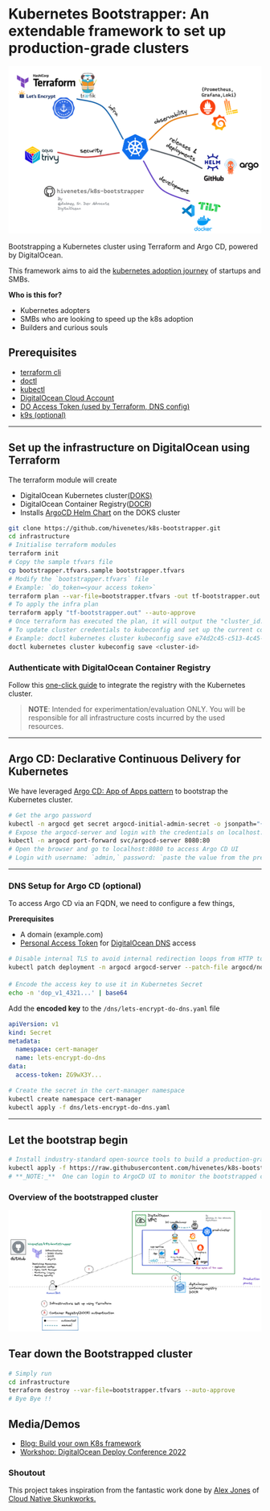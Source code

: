 # Kubernetes Bootstrapper:  An extendable framework to set up production-grade clusters

![kb](docs/k8s-bootstrapper.png)

Bootstrapping a Kubernetes cluster using Terraform and Argo CD, powered by DigitalOcean.

This framework aims to aid the [kubernetes adoption journey](https://try.digitalocean.com/kubernetes-adoption-journey/) of startups and SMBs. 

**Who is this for?**
- Kubernetes adopters
- SMBs who are looking to speed up the k8s adoption
- Builders and curious souls

## Prerequisites
- [terraform cli](https://learn.hashicorp.com/tutorials/terraform/install-cli)
- [doctl](https://docs.digitalocean.com/reference/doctl/how-to/install/)
- [kubectl](https://kubernetes.io/docs/tasks/tools/#kubectl)
- [DigitalOcean Cloud Account](https://cloud.digitalocean.com/)
- [DO Access Token (used by Terraform, DNS config)](https://docs.digitalocean.com/reference/api/create-personal-access-token/)
- [k9s (optional)](https://k9scli.io/topics/install/)

---
## Set up the infrastructure on DigitalOcean using Terraform 
The terraform module will create 
- DigitalOcean Kubernetes cluster[(DOKS)](https://docs.digitalocean.com/products/kubernetes/) 
- DigitalOcean Container Registry([DOCR](https://docs.digitalocean.com/products/container-registry/))
- Installs [ArgoCD Helm Chart](https://artifacthub.io/packages/helm/argo/argo-cd) on the DOKS cluster

```bash
git clone https://github.com/hivenetes/k8s-bootstrapper.git
cd infrastructure
# Initialise terraform modules
terraform init
# Copy the sample tfvars file
cp bootstrapper.tfvars.sample bootstrapper.tfvars
# Modify the `bootstrapper.tfvars` file 
# Example: `do_token=<your access token>`
terraform plan --var-file=bootstrapper.tfvars -out tf-bootstrapper.out
# To apply the infra plan
terraform apply "tf-bootstrapper.out" --auto-approve
# Once terraform has executed the plan, it will output the "cluster_id.”
# To update cluster credentials to kubeconfig and set up the current context run,
# Example: doctl kubernetes cluster kubeconfig save e74d2c45-c513-4c45-9ca3-f592ece1be76
doctl kubernetes cluster kubeconfig save <cluster-id>
```
### Authenticate with DigitalOcean Container Registry

Follow this [one-click guide](https://docs.digitalocean.com/products/container-registry/how-to/use-registry-docker-kubernetes/#kubernetes-integration) to integrate the registry with the Kubernetes cluster.

> **NOTE**:
Intended for experimentation/evaluation ONLY.
You will be responsible for all infrastructure costs incurred by the used resources.

---

## Argo CD: Declarative Continuous Delivery for Kubernetes

We have leveraged [Argo CD: App of Apps pattern](https://argo-cd.readthedocs.io/en/stable/operator-manual/cluster-bootstrapping/) to bootstrap the Kubernetes cluster.

```bash
# Get the argo password
kubectl -n argocd get secret argocd-initial-admin-secret -o jsonpath="{.data.password}" | base64 -d; echo
# Expose the argocd-server and login with the credentials on localhost:8080
kubectl -n argocd port-forward svc/argocd-server 8080:80
# Open the browser and go to localhost:8080 to access Argo CD UI
# Login with username: `admin,` password: `paste the value from the previous step.`
```
---
### DNS Setup for Argo CD (optional)
To access Argo CD via an FQDN, we need to configure a few things, 

**Prerequisites**
- A domain (example.com)
- [Personal Access Token](https://docs.digitalocean.com/reference/api/create-personal-access-token/) for [DigitalOcean DNS](https://docs.digitalocean.com/products/networking/dns/) access

```bash
# Disable internal TLS to avoid internal redirection loops from HTTP to HTTPS, the API server should be run with TLS disabled.
kubectl patch deployment -n argocd argocd-server --patch-file argocd/no-tls.yaml

# Encode the access key to use it in Kubernetes Secret
echo -n 'dop_v1_4321...' | base64
```
Add the **encoded key** to the `/dns/lets-encrypt-do-dns.yaml` file
```yaml
apiVersion: v1
kind: Secret
metadata:
  namespace: cert-manager
  name: lets-encrypt-do-dns
data:
  access-token: ZG9wX3Y...
```

```bash
# Create the secret in the cert-manager namespace
kubectl create namespace cert-manager
kubectl apply -f dns/lets-encrypt-do-dns.yaml  
```
---
## Let the bootstrap begin

```bash
# Install industry-standard open-source tools to build a production-grade k8s stack
kubectl apply -f https://raw.githubusercontent.com/hivenetes/k8s-bootstrapper/main/bootstrap/bootstrap.yaml
# **_NOTE:_**  One can login to ArgoCD UI to monitor the bootstrapped cluster
```



### Overview of the bootstrapped cluster
![bd](docs/bootstrapped-doks.png)


## Tear down the Bootstrapped cluster

```bash
# Simply run
cd infrastructure
terraform destroy --var-file=bootstrapper.tfvars --auto-approve
# Bye Bye !!
```

## Media/Demos
- [Blog: Build your own K8s framework](https://thecloudodyssey.com/build-your-own-kubernetes-framework)
- [Workshop: DigitalOcean Deploy Conference 2022](https://youtu.be/PfoB2e95VjQ)

### Shoutout
This project takes inspiration from the fantastic work done by [Alex Jones](https://twitter.com/AlexJonesax) of [Cloud Native Skunkworks.](https://www.cloudnativeskunkworks.io/)
